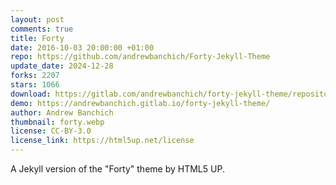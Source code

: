 ```yaml
---
layout: post
comments: true
title: Forty
date: 2016-10-03 20:00:00 +01:00
repo: https://github.com/andrewbanchich/Forty-Jekyll-Theme
update_date: 2024-12-28
forks: 2207
stars: 1066
download: https://gitlab.com/andrewbanchich/forty-jekyll-theme/repository/archive.zip?ref=master
demo: https://andrewbanchich.gitlab.io/forty-jekyll-theme/
author: Andrew Banchich
thumbnail: forty.webp
license: CC-BY-3.0
license_link: https://html5up.net/license
---
```


A Jekyll version of the "Forty" theme by HTML5 UP.
